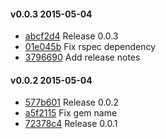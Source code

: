 #### v0.0.3 2015-05-04

- [abcf2d4](https://github.com/bootstraponline/angular_webdriver/commit/abcf2d44dad8285d66154799a3f9ce9b764cb022) Release 0.0.3
- [01e045b](https://github.com/bootstraponline/angular_webdriver/commit/01e045b4aedefa456de2f46a88b940f776ce547e) Fix rspec dependency
- [3796690](https://github.com/bootstraponline/angular_webdriver/commit/379669042377d366ceae90f55d6eb8ce3b18514d) Add release notes


#### v0.0.2 2015-05-04

- [577b601](https://github.com/bootstraponline/angular_webdriver/commit/577b601ded6036d2ecd98c52fa91788de42028a0) Release 0.0.2
- [a5f2115](https://github.com/bootstraponline/angular_webdriver/commit/a5f211519d9b0d3eee1ac23861c4b15579968dc1) Fix gem name
- [72378c4](https://github.com/bootstraponline/angular_webdriver/commit/72378c4bc521a5a1b37689725fd4ae882a3d001b) Release 0.0.1